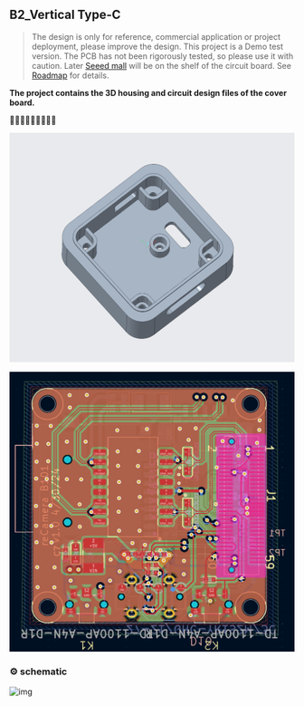 ## B2_Vertical Type-C

> The design is only for reference, commercial application or project deployment, please improve the design. This project is a Demo test version. The PCB has not been rigorously tested, so please use it with caution. Later [Seeed mall](https://www.seeedstudio.com/reCamera-2002w-8GB-p-6250.html) will be on the shelf of the circuit board. See [Roadmap](../roadmap.md) for details.

**The project contains the 3D housing and circuit design files of the cover board.**

🎈🎈🎈🎈🎈🎈🎈🎈🎈

![image](./static/model.png)

![image](./static/pcb.png)

### ⚙️ schematic

![img](../statics/B2_Vertical-mounted%20Type-C.png)